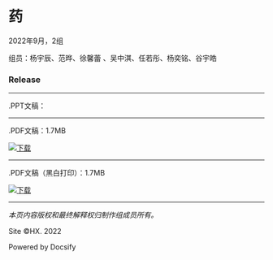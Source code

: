 # 药

2022年9月，2组

组员：杨宇辰、范晔、徐馨蕾 、吴中淇、任若彤、杨奕铭、谷宇皓 

### Release

----

.PPT文稿：

----

.PDF文稿：1.7MB

[![下载](/Files/Pics/Download-Green.svg)](https://c6-files.oss-cn-nanjing.aliyuncs.com/pdf/%E7%AC%AC2%E7%BB%84%20%E3%80%8A%E8%8D%AF%E3%80%8B.pdf)

----

.PDF文稿（黑白打印）：1.7MB

[![下载](/Files/Pics/Download-Green.svg)](https://c6-files.oss-cn-nanjing.aliyuncs.com/pdf-p/%E7%AC%AC2%E7%BB%84%20%E3%80%8A%E8%8D%AF%E3%80%8B%20%E6%89%93%E5%8D%B0.pdf)

- - - -

_本页内容版权和最终解释权归制作组成员所有。_

Site ©HX. 2022

Powered by Docsify
